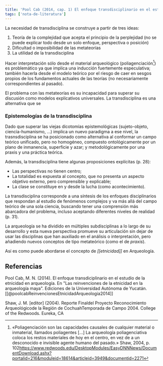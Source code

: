 ```yaml
---
title: 'Pool Cab (2014, cap. 1) El enfoque transdisciplinario en el estudio de la etnicidad en arqueología'
tags: ['nota-de-literatura']
---
```

La necesidad de transdisciplina se construye a partir de tres ideas:

1. Teoría de la complejidad que acepta el principio de la perplejidad (no se puede explicar todo desde un solo enfoque, perspectiva o posición)
2. Dificultad o imposibilidad de las metateorías
3. La utilidad de la transdisciplina

Hacer interpretación sólo desde el material arqueológico (poliagenciación[^1]) es problemático ya que implica una inducción fuertemente especulativa; también hacerla desde el modelo teórico por el riesgo de caer en sesgos propios de los fundamentos actuales de las teorías (no necesariamente correspondientes al pasado).

El problema con las metateorías es su incapacidad para superar su discusión como modelos explicativos universales. La transdisciplina es una alternativa que se 

### Epistemologías de la transdisciplina

Dado que superar las viejas dicotomías epistemológicas (sujeto-objeto, ciencia-humanismo, ...) implica un nuevo paradigma a ese nivel, la trasnsdisciplina se ha posicionado como alternativa al conformar un campo teórico unificado, pero no homogéneo, compuesto ontológicamente por un plano de inmanencia, superficie y azar; y metodológicamente por una praxis y una práctica teórica.

Además, la transdisciplina tiene algunas proposiciones explícitas (p. 28):

- Las perspectivas no tienen centro; 
- La totalidad es expuesta al concepto, que no presenta un aspecto objetivo externo, pero comprensible y explicable; 
- La clase se constituye en y desde la lucha (como acontecimiento).

La transdisciplina corresponde a una síntesis de los enfoques disciplinarios que respondan al estudio de fenómenos complejos y va más allá del campo teórico de una sola ciencia, buscando tener una comprensión más abarcadora del problema, incluso aceptando diferentes niveles de realidad (p. 31).

La arqueología se ha dividido en múltiples subdisciplinas a lo largo de su desarrollo y esta nueva perspectiva promueve su articulación sin dejar de usar las disciplinas que han auxiliado en el análisis o interpretación, pero añadiendo nuevos conceptos de tipo metateórico (como el de *praxis*).

Así es como puede abordarse el concepto de *[[etnicidad]]* en Arqueología.

## Referencias

Pool Cab, M. N. (2014). El enfoque transdiciplinario en el estudio de la etnicidad en arqueología. En "Las reinvenciones de la etnicidad en la arqueología maya". Ediciones de la Universidad Autónoma de Yucatán. [[@poolcabReinvencionesEtnicidadArqueologia2014]]

Shaw, J. M. [editor] (2004). Reporte Finaldel Proyecto Reconocimiento Arqueológicode la Región de CochuahTemporada de Campo 2004. College of the Redwoods. Eureka, CA

[^1]: «Poliagenciación son las capacidades causales de cualquier material o inmaterial, llamados poliagentes [...] La arqueología poliagenciativa coloca los restos materiales de hoy en el centro, en vez de a un desconocido e invisible agente humano del pasado.» Shaw, 2004, p. 102<https://www.redwoods.edu/DesktopModules/EasyDNNNews/DocumentDownload.ashx?portalid=216&moduleid=18614&articleid=3949&documentid=2271>